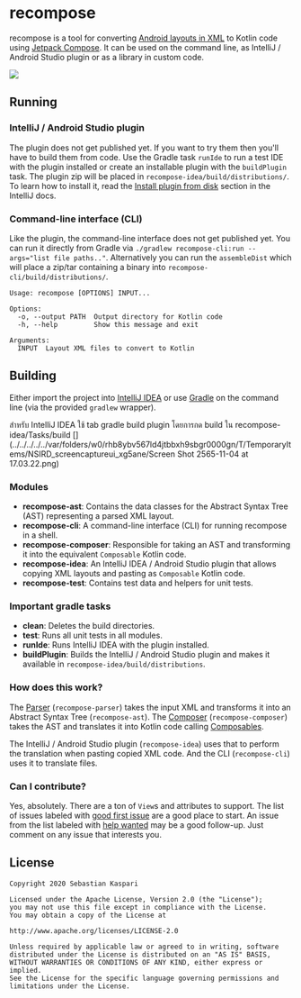 # recompose

recompose is a tool for converting [Android layouts in XML](https://developer.android.com/guide/topics/ui/declaring-layout)
to Kotlin code using [Jetpack Compose](https://developer.android.com/jetpack/compose). It can be used on the command line,
as IntelliJ / Android Studio plugin or as a library in custom code.

![](demo.gif)

## Running

### IntelliJ / Android Studio plugin

The plugin does not get published yet. If you want to try them then you'll have to build them from code. Use the Gradle task `runIde` to run a test IDE with the plugin installed or create an installable plugin with the `buildPlugin` task. The plugin zip will be placed in `recompose-idea/build/distributions/`. To learn how to install it, read the [Install plugin from disk](https://www.jetbrains.com/help/idea/managing-plugins.html#install_plugin_from_disk) section in the IntelliJ docs.

### Command-line interface (CLI)

Like the plugin, the command-line interface does not get published yet. You can run it directly from Gradle via
`./gradlew recompose-cli:run --args="list file paths.."`. Alternatively you can run the `assembleDist` which will place
a zip/tar containing a binary into `recompose-cli/build/distributions/`.

```
Usage: recompose [OPTIONS] INPUT...

Options:
  -o, --output PATH  Output directory for Kotlin code
  -h, --help         Show this message and exit

Arguments:
  INPUT  Layout XML files to convert to Kotlin
```

## Building

Either import the project into [IntelliJ IDEA](https://www.jetbrains.com/idea/) or use [Gradle](https://gradle.org/) on
the command line (via the provided `gradlew` wrapper).

สำหรับ IntelliJ IDEA
ใช้ tab gradle build plugin โดยการกด build ใน recompose-idea/Tasks/build
[](../../../../../var/folders/w0/rhb8ybv567ld4jtbbxh9sbgr0000gn/T/TemporaryItems/NSIRD_screencaptureui_xg5ane/Screen Shot 2565-11-04 at 17.03.22.png)

### Modules

* **recompose-ast**: Contains the data classes for the Abstract Syntax Tree (AST) representing a parsed XML layout.
* **recompose-cli**: A command-line interface (CLI) for running recompose in a shell.
* **recompose-composer**: Responsible for taking an AST and transforming it into the equivalent `Composable` Kotlin code.
* **recompose-idea**: An IntelliJ IDEA / Android Studio plugin that allows copying XML layouts and pasting as
`Composable` Kotlin code.
* **recompose-test**: Contains test data and helpers for unit tests. 

### Important gradle tasks

* **clean**: Deletes the build directories.
* **test**: Runs all unit tests in all modules.
* **runIde**: Runs IntelliJ IDEA with the plugin installed. 
* **buildPlugin**: Builds the IntelliJ / Android Studio plugin and makes it available in `recompose-idea/build/distributions`.

### How does this work?

The [Parser](https://github.com/pocmo/recompose/blob/main/recompose-parser/src/main/kotlin/recompose/parser/Parser.kt) (`recompose-parser`) takes the input XML and transforms it into an
Abstract Syntax Tree (`recompose-ast`). The [Composer](https://github.com/pocmo/recompose/blob/main/recompose-composer/src/main/kotlin/recompose/composer/Composer.kt) (`recompose-composer`)
takes the AST and translates it into Kotlin code calling [Composables](https://developer.android.com/reference/kotlin/androidx/compose/runtime/Composable).

The IntelliJ / Android Studio plugin (`recompose-idea`) uses that to perform the translation when pasting copied XML code. And the CLI (`recompose-cli`) uses it to translate files.

### Can I contribute?

Yes, absolutely. There are a ton of `View`s and attributes to support. The list of issues labeled with [good first issue](https://github.com/pocmo/recompose/issues?q=is%3Aissue+is%3Aopen+label%3A%22good+first+issue%22) are a good place to start. An issue from the list labeled with [help wanted](https://github.com/pocmo/recompose/issues?q=is%3Aissue+is%3Aopen+label%3A%22help+wanted%22) may be a good follow-up. Just comment on any issue that interests you.

## License

```
Copyright 2020 Sebastian Kaspari

Licensed under the Apache License, Version 2.0 (the "License");
you may not use this file except in compliance with the License.
You may obtain a copy of the License at

http://www.apache.org/licenses/LICENSE-2.0

Unless required by applicable law or agreed to in writing, software
distributed under the License is distributed on an "AS IS" BASIS,
WITHOUT WARRANTIES OR CONDITIONS OF ANY KIND, either express or implied.
See the License for the specific language governing permissions and
limitations under the License.
```